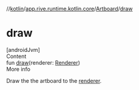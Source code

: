 //[kotlin](../../../index.md)/[app.rive.runtime.kotlin.core](../index.md)/[Artboard](index.md)/[draw](draw.md)



# draw  
[androidJvm]  
Content  
fun [draw](draw.md)(renderer: [Renderer](../-renderer/index.md))  
More info  


Draw the the artboard to the [renderer](draw.md).

  



